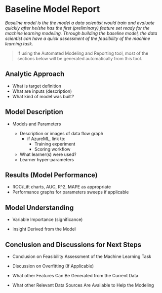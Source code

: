 # Baseline Model Report

_Baseline model is the the model a data scientist would train and evaluate quickly after he/she has the first (preliminary) feature set ready for the machine learning modeling. Through building the baseline model, the data scientist can have a quick assessment of the feasibility of the machine learning task._

> If using the Automated Modeling and Reporting tool, most of the sections below will be generated automatically from this tool. 

## Analytic Approach
* What is target definition
* What are inputs (description)
* What kind of model was built?

## Model Description

* Models and Parameters

	* Description or images of data flow graph
  		* if AzureML, link to:
    		* Training experiment
    		* Scoring workflow
	* What learner(s) were used?
	* Learner hyper-parameters


## Results (Model Performance)
* ROC/Lift charts, AUC, R^2, MAPE as appropriate
* Performance graphs for parameters sweeps if applicable

## Model Understanding

* Variable Importance (significance)

* Insight Derived from the Model

## Conclusion and Discussions for Next Steps

* Conclusion on Feasibility Assessment of the Machine Learning Task

* Discussion on Overfitting (If Applicable)

* What other Features Can Be Generated from the Current Data

* What other Relevant Data Sources Are Available to Help the Modeling
